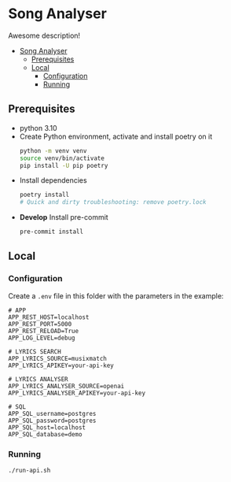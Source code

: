 # Song Analyser

Awesome description!

- [Song Analyser](#song-analyser)
  - [Prerequisites](#prerequisites)
  - [Local](#local)
    - [Configuration](#configuration)
    - [Running](#running)

## Prerequisites

- python 3.10
- Create Python environment, activate and install poetry on it
    ```bash
    python -m venv venv
    source venv/bin/activate
    pip install -U pip poetry
    ```
- Install dependencies
    ```bash
    poetry install
    # Quick and dirty troubleshooting: remove poetry.lock
    ```
- **Develop** Install pre-commit
    ```bash
    pre-commit install
    ```

## Local

### Configuration

Create a `.env` file in this folder with the parameters in the example:

```
# APP
APP_REST_HOST=localhost
APP_REST_PORT=5000
APP_REST_RELOAD=True
APP_LOG_LEVEL=debug

# LYRICS SEARCH
APP_LYRICS_SOURCE=musixmatch
APP_LYRICS_APIKEY=your-api-key

# LYRICS ANALYSER
APP_LYRICS_ANALYSER_SOURCE=openai
APP_LYRICS_ANALYSER_APIKEY=your-api-key

# SQL
APP_SQL_username=postgres
APP_SQL_password=postgres
APP_SQL_host=localhost
APP_SQL_database=demo
```

### Running

```bash
./run-api.sh
```

